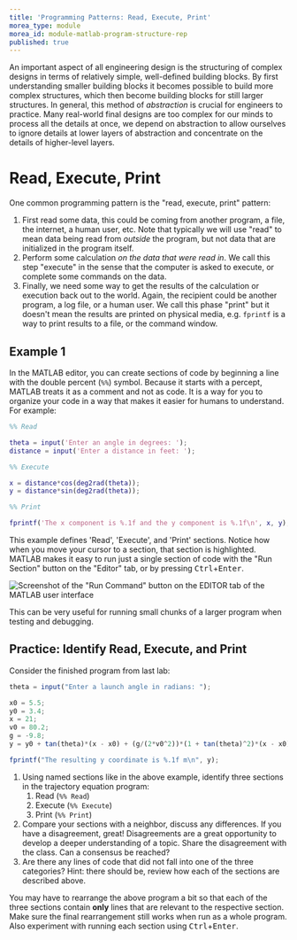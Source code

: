 ```yaml
---
title: 'Programming Patterns: Read, Execute, Print'
morea_type: module
morea_id: module-matlab-program-structure-rep
published: true
---
```

An important aspect of all engineering design is the structuring of
complex designs in terms of relatively simple, well-defined building
blocks. By first understanding smaller building blocks it becomes
possible to build more complex structures, which then become building
blocks for still larger structures. In general, this method of
*abstraction* is crucial for engineers to practice. Many real-world
final designs are too complex for our minds to process all the details
at once, we depend on abstraction to allow ourselves to ignore details
at lower layers of abstraction and concentrate on the details of
higher-level layers.

# Read, Execute, Print

One common programming pattern is the "read, execute, print" pattern:

1. First read some data, this could be coming from another program, a
   file, the internet, a human user, etc. Note that typically we will
   use "read" to mean data being read from *outside* the program, but
   not data that are initialized in the program itself.
2. Perform some calculation *on the data that were read in*. We call
   this step "execute" in the sense that the computer is asked to
   execute, or complete some commands on the data.
3. Finally, we need some way to get the results of the calculation or
   execution back out to the world. Again, the recipient could be
   another program, a log file, or a human user. We call this phase
   "print" but it doesn't mean the results are printed on physical
   media, e.g. `fprintf` is a way to print results to a file, or the
   command window.

## Example 1

In the MATLAB editor, you can create sections of code by beginning a
line with the double percent (`%%`) symbol. Because it starts with a
percept, MATLAB treats it as a comment and not as code. It is a way
for you to organize your code in a way that makes it easier for humans
to understand. For example:

``` matlab
%% Read

theta = input('Enter an angle in degrees: ');
distance = input('Enter a distance in feet: ');

%% Execute

x = distance*cos(deg2rad(theta));
y = distance*sin(deg2rad(theta));

%% Print

fprintf('The x component is %.1f and the y component is %.1f\n', x, y);

```

This example defines 'Read', 'Execute', and 'Print' sections. Notice how when you move your cursor to a section, that section is highlighted. MATLAB makes it easy to run just a single section of code with the "Run Section" button on the "Editor" tab, or by pressing <kbd>Ctrl</kbd>+<kbd>Enter</kbd>.

![Screenshot of the "Run Command" button on the EDITOR tab of the MATLAB user interface](pix/run_section_annotated.png) <!-- .screencap -->

This can be very useful for running small chunks of a larger program
when testing and debugging.

## Practice: Identify Read, Execute, and Print

Consider the finished program from last lab:

``` octave
theta = input("Enter a launch angle in radians: ");

x0 = 5.5;
y0 = 3.4;
x = 21;
v0 = 80.2;
g = -9.8; 
y = y0 + tan(theta)*(x - x0) + (g/(2*v0^2))*(1 + tan(theta)^2)*(x - x0)^2;

fprintf("The resulting y coordinate is %.1f m\n", y);
```

1. Using named sections like in the above example, identify three sections in the trajectory equation program:
   1. Read (`%% Read`)
   2. Execute (`%% Execute`)
   3. Print (`%% Print`)
2. Compare your sections with a neighbor, discuss any differences. If
   you have a disagreement, great! Disagreements are a great
   opportunity to develop a deeper understanding of a topic. Share the
   disagreement with the class. Can a consensus be reached?
3. Are there any lines of code that did not fall into one of the three categories? Hint: there should be, review how each of the sections are described above.

You may have to rearrange the above program a bit so that each of the
three sections contain **only** lines that are relevant to the
respective section. Make sure the final rearrangement still works when
run as a whole program. Also experiment with running each section
using <kbd>Ctrl</kbd>+<kbd>Enter</kbd>.
